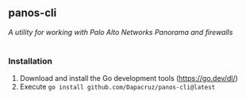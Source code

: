 ## panos-cli
*A utility for working with Palo Alto Networks Panorama and firewalls*
</br>
</br>
### Installation
1. Download and install the Go development tools (https://go.dev/dl/)
2. Execute `go install github.com/Dapacruz/panos-cli@latest`